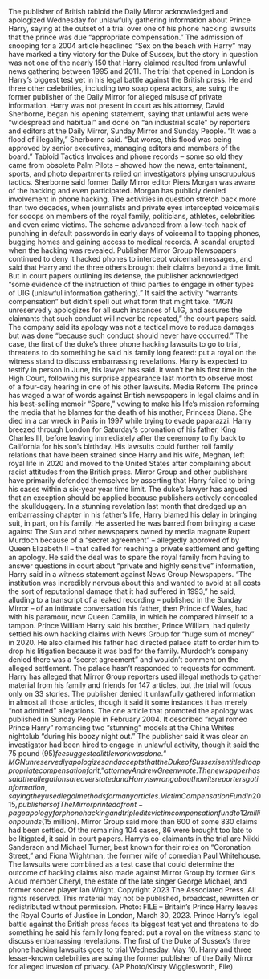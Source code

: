 The publisher of British tabloid the Daily Mirror acknowledged and apologized Wednesday for unlawfully gathering information about Prince Harry, saying at the outset of a trial over one of his phone hacking lawsuits that the prince was due “appropriate compensation.”
The admission of snooping for a 2004 article headlined “Sex on the beach with Harry” may have marked a tiny victory for the Duke of Sussex, but the story in question was not one of the nearly 150 that Harry claimed resulted from unlawful news gathering between 1995 and 2011.
The trial that opened in London is Harry’s biggest test yet in his legal battle against the British press. He and three other celebrities, including two soap opera actors, are suing the former publisher of the Daily Mirror for alleged misuse of private information.
Harry was not present in court as his attorney, David Sherborne, began his opening statement, saying that unlawful acts were “widespread and habitual” and done on “an industrial scale” by reporters and editors at the Daily Mirror, Sunday Mirror and Sunday People.
“It was a flood of illegality,” Sherborne said. “But worse, this flood was being approved by senior executives, managing editors and members of the board.”
Tabloid Tactics
Invoices and phone records – some so old they came from obsolete Palm Pilots – showed how the news, entertainment, sports, and photo departments relied on investigators plying unscrupulous tactics.
Sherborne said former Daily Mirror editor Piers Morgan was aware of the hacking and even participated. Morgan has publicly denied involvement in phone hacking.
The activities in question stretch back more than two decades, when journalists and private eyes intercepted voicemails for scoops on members of the royal family, politicians, athletes, celebrities and even crime victims. The scheme advanced from a low-tech hack of punching in default passwords in early days of voicemail to tapping phones, bugging homes and gaining access to medical records.
A scandal erupted when the hacking was revealed.
Publisher Mirror Group Newspapers continued to deny it hacked phones to intercept voicemail messages, and said that Harry and the three others brought their claims beyond a time limit.
But in court papers outlining its defense, the publisher acknowledged “some evidence of the instruction of third parties to engage in other types of UIG (unlawful information gathering).” It said the activity “warrants compensation” but didn’t spell out what form that might take.
“MGN unreservedly apologizes for all such instances of UIG, and assures the claimants that such conduct will never be repeated,” the court papers said.
The company said its apology was not a tactical move to reduce damages but was done “because such conduct should never have occurred.”
The case, the first of the duke’s three phone hacking lawsuits to go to trial, threatens to do something he said his family long feared: put a royal on the witness stand to discuss embarrassing revelations.
Harry is expected to testify in person in June, his lawyer has said. It won’t be his first time in the High Court, following his surprise appearance last month to observe most of a four-day hearing in one of his other lawsuits.
Media Reform
The prince has waged a war of words against British newspapers in legal claims and in his best-selling memoir “Spare,” vowing to make his life’s mission reforming the media that he blames for the death of his mother, Princess Diana. She died in a car wreck in Paris in 1997 while trying to evade paparazzi.
Harry breezed through London for Saturday’s coronation of his father, King Charles III, before leaving immediately after the ceremony to fly back to California for his son’s birthday.
His lawsuits could further roil family relations that have been strained since Harry and his wife, Meghan, left royal life in 2020 and moved to the United States after complaining about racist attitudes from the British press.
Mirror Group and other publishers have primarily defended themselves by asserting that Harry failed to bring his cases within a six-year year time limit. The duke’s lawyer has argued that an exception should be applied because publishers actively concealed the skullduggery.
In a stunning revelation last month that dredged up an embarrassing chapter in his father’s life, Harry blamed his delay in bringing suit, in part, on his family.
He asserted he was barred from bringing a case against The Sun and other newspapers owned by media magnate Rupert Murdoch because of a “secret agreement” – allegedly approved of by Queen Elizabeth II – that called for reaching a private settlement and getting an apology.
He said the deal was to spare the royal family from having to answer questions in court about “private and highly sensitive” information, Harry said in a witness statement against News Group Newspapers.
“The institution was incredibly nervous about this and wanted to avoid at all costs the sort of reputational damage that it had suffered in 1993,” he said, alluding to a transcript of a leaked recording – published in the Sunday Mirror – of an intimate conversation his father, then Prince of Wales, had with his paramour, now Queen Camilla, in which he compared himself to a tampon.
Prince William
Harry said his brother, Prince William, had quietly settled his own hacking claims with News Group for “huge sum of money” in 2020. He also claimed his father had directed palace staff to order him to drop his litigation because it was bad for the family.
Murdoch’s company denied there was a “secret agreement” and wouldn’t comment on the alleged settlement. The palace hasn’t responded to requests for comment.
Harry has alleged that Mirror Group reporters used illegal methods to gather material from his family and friends for 147 articles, but the trial will focus only on 33 stories.
The publisher denied it unlawfully gathered information in almost all those articles, though it said it some instances it has merely “not admitted” allegations.
The one article that promoted the apology was published in Sunday People in February 2004. It described “royal romeo Prince Harry” romancing two “stunning” models at the China Whites nightclub “during his boozy night out.”
The publisher said it was clear an investigator had been hired to engage in unlawful activity, though it said the 75 pound ($95) fee suggested little work was done.
“MGN unreservedly apologizes and accepts that the Duke of Sussex is entitled to appropriate compensation for it,” attorney Andrew Green wrote.
The newspaper has said the allegations are overstated and Harry is wrong about how its reporters got information, saying they used legal methods for many articles.
Victim Compensation Fund
In 2015, publishers of The Mirror printed a front-page apology for phone hacking and tripled its victim compensation fund to 12 million pounds ($15 million).
Mirror Group said more than 600 of some 830 claims had been settled. Of the remaining 104 cases, 86 were brought too late to be litigated, it said in court papers.
Harry’s co-claimants in the trial are Nikki Sanderson and Michael Turner, best known for their roles on “Coronation Street,” and Fiona Wightman, the former wife of comedian Paul Whitehouse.
The lawsuits were combined as a test case that could determine the outcome of hacking claims also made against Mirror Group by former Girls Aloud member Cheryl, the estate of the late singer George Michael, and former soccer player Ian Wright.
Copyright 2023 The Associated Press. All rights reserved. This material may not be published, broadcast, rewritten or redistributed without permission.
Photo: FILE – Britain’s Prince Harry leaves the Royal Courts of Justice in London, March 30, 2023. Prince Harry’s legal battle against the British press faces its biggest test yet and threatens to do something he said his family long feared: put a royal on the witness stand to discuss embarrassing revelations. The first of the Duke of Sussex’s three phone hacking lawsuits goes to trial Wednesday. May 10. Harry and three lesser-known celebrities are suing the former publisher of the Daily Mirror for alleged invasion of privacy. (AP Photo/Kirsty Wigglesworth, File)